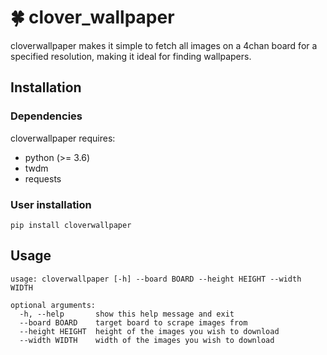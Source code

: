 :four_leaf_clover: clover_wallpaper
==================

cloverwallpaper makes it simple to fetch all images on a 4chan board for a specified resolution, making it ideal for finding wallpapers.

Installation
---------------

### Dependencies

cloverwallpaper requires:
 
 - python (>= 3.6)
 - twdm
 - requests

### User installation

```
pip install cloverwallpaper
```

Usage
---------

```
usage: cloverwallpaper [-h] --board BOARD --height HEIGHT --width WIDTH

optional arguments:
  -h, --help       show this help message and exit
  --board BOARD    target board to scrape images from
  --height HEIGHT  height of the images you wish to download
  --width WIDTH    width of the images you wish to download
```
